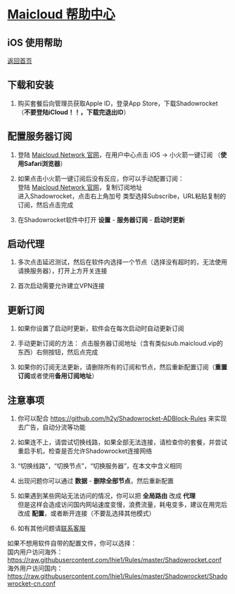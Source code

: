 # [Maicloud 帮助中心](/README.md)

## iOS 使用帮助
[返回首页](/README.md)

## 下载和安装

1. 购买套餐后向管理员获取Apple ID，登录App Store，下载Shadowrocket （**不要登陆iCloud！！，下载完退出ID**）

## 配置服务器订阅

1. 登陆 [Maicloud Network 官网](http://www.maicloud.cc/)，在用户中心点击 iOS → 小火箭一键订阅 （**使用Safari浏览器**）

2. 如果点击小火箭一键订阅后没有反应，你可以手动配置订阅：  
登陆 [Maicloud Network 官网](http://www.maicloud.cc/)，复制订阅地址  
进入Shadowrocket，点击右上角加号
类型选择Subscribe，URL粘贴复制的订阅，然后点击完成

2. 在Shadowrocket软件中打开 **设置** - **服务器订阅** - **启动时更新**

## 启动代理
1. 多次点击延迟测试，然后在软件内选择一个节点（选择没有超时的，无法使用请换服务器），打开上方开关连接

2. 首次启动需要允许建立VPN连接

## 更新订阅
1. 如果你设置了启动时更新，软件会在每次启动时自动更新订阅

2. 手动更新订阅的方法：
点击服务器订阅地址（含有类似sub.maicloud.vip的东西）右侧按钮，然后点完成  

3. 如果你的订阅无法更新，请删除所有的订阅和节点，然后重新配置订阅（**重置订阅**或者使用**备用订阅地址**）

## 注意事项
1. 你可以配合 <https://github.com/h2y/Shadowrocket-ADBlock-Rules> 来实现去广告，自动分流等功能

2. 如果连不上，请尝试切换线路，如果全部无法连接，请检查你的套餐，并尝试重启手机，检查是否允许Shadowrocket连接网络

3. “切换线路”，“切换节点”，“切换服务器”，在本文中含义相同

4. 出现问题你可以通过 **数据** - **删除全部节点**，然后重新配置

5. 如果遇到某些网站无法访问的情况，你可以把 **全局路由** 改成 **代理**  
但是这样会造成访问国内网站速度变慢，浪费流量，耗电变多，建议在用完后改成 **配置**，或者断开连接（不要乱选择其他模式）

5. 如有其他问题请[联系客服](https://ticket.maicloud.cc)

如果不想用软件自带的配置文件，你可以选择：  
国内用户访问海外：https://raw.githubusercontent.com/lhie1/Rules/master/Shadowrocket.conf  
海外用户访问国内：https://raw.githubusercontent.com/lhie1/Rules/master/Shadowrocket/Shadowrocket-cn.conf  
